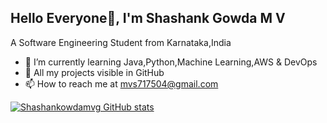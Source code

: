 ## Hello Everyone👋, I'm Shashank Gowda M V
A Software Engineering Student from Karnataka,India 

- 🌱 I’m currently learning Java,Python,Machine Learning,AWS & DevOps
- 📑 All my projects visible in GitHub
- 📫 How to reach me at mvs717504@gmail.com

[![Shashankowdamvg GitHub stats](https://github-readme-stats.vercel.app/api?username=Shashankgowdamvg)](https://github.com/Shashankgowdamvg/github-readme-stats)
